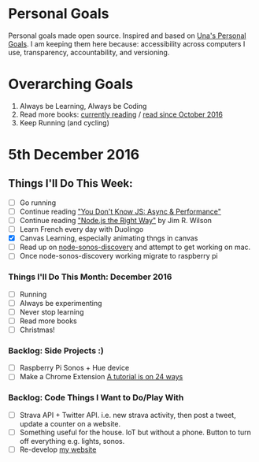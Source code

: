 Personal Goals
==============

Personal goals made open source. Inspired and based on [Una's Personal Goals](https://github.com/una/personal-goals). I am keeping them here because: accessibility across computers I use, transparency, accountability, and versioning.

# Overarching Goals
1. Always be Learning, Always be Coding
2. Read more books: [currently reading](/books/books-in-progress.md) / [read since October 2016](/books/books-read.md)
3. Keep Running (and cycling)

# 5th December 2016

## Things I'll Do This Week:
- [ ] Go running
- [ ] Continue reading ["You Don't Know JS: Async & Performance"](https://github.com/getify/You-Dont-Know-JS/blob/master/async%20%26%20performance/README.md)
- [ ] Continue reading ["Node.js the Right Way"](https://pragprog.com/book/jwnode/node-js-the-right-way) by Jim R. Wilson
- [ ] Learn French every day with Duolingo
- [x] Canvas Learning, especially animating thngs in canvas
- [ ] Read up on [node-sonos-discovery](https://github.com/jishi/node-sonos-discovery/) and attempt to get working on mac.
- [ ] Once node-sonos-discovery working migrate to raspberry pi

### Things I'll Do This Month: December 2016
- [ ] Running 
- [ ] Always be experimenting
- [ ] Never stop learning
- [ ] Read more books
- [ ] Christmas!

### Backlog: Side Projects :)
- [ ] Raspberry Pi Sonos + Hue device
- [ ] Make a Chrome Extension [A tutorial is on 24 ways](https://24ways.org/2016/how-to-make-a-chrome-extension/)

### Backlog: Code Things I Want to Do/Play With
- [ ] Strava API + Twitter API. i.e. new strava activity, then post a tweet, update a counter on a website.
- [ ] Something useful for the house. IoT but without a phone. Button to turn off everything e.g. lights, sonos.
- [ ] Re-develop [my website](https://big-andy.co.uk)
